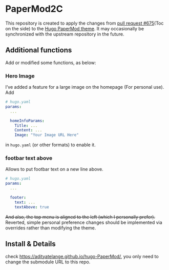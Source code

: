 # PaperMod2C

This repository is created to apply the changes from [pull request #675](https://github.com/adityatelange/hugo-PaperMod/pull/675)(Toc on the side) to the [Hugo PaperMod theme](https://github.com/adityatelange/hugo-PaperMod). It may occasionally be synchronized with the upstream repository in the future.

## Additional functions

Add or modified some functions, as below:

### Hero Image

I’ve added a feature for a large image on the homepage (For personal use). Add 

``` yaml
# hugo.yaml
params:
  ...

  homeInfoParams:
    Title: ...
    Content: ...
    Image: "Your Image URL Here"

```

in `hugo.yaml` (or other formats) to enable it.

### footbar text above

Allows to put footbar text on a new line above.

``` yaml
# hugo.yaml
params:
  ...

  footer:
    text: ...
    textAbove: true
```

~~And also, the top menu is aligned to the left (which I personally prefer).~~ Reverted, simple personal preference changes should be implemented via overrides rather than modifying the theme.

## Install & Details

check <https://adityatelange.github.io/hugo-PaperMod/>, you only need to change the submodule URL to this repo.
